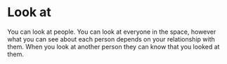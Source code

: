# Look at

You can look at people. You can look at everyone in the space, however what you can see about each person depends on your relationship with them. When you look at another person they can know that you looked at them.